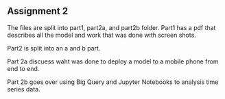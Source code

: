 ## Assignment 2
The files are split into part1, part2a, and part2b folder. 
Part1 has a pdf that describes all the model and work that was done with screen shots. 

Part2 is split into an a and b part. 

Part 2a discuess waht was done to deploy a model to a mobile phone from end to end. 

Part 2b goes over using Big Query and Jupyter Notebooks to analysis time series data. 
